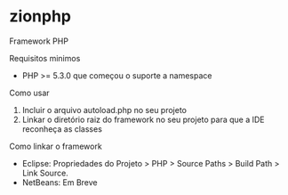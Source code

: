 # zionphp
Framework PHP

Requisitos minimos
- PHP >= 5.3.0 que começou o suporte a namespace

 Como usar
 1) Incluir o arquivo autoload.php no seu projeto
 2) Linkar o diretório raiz do framework no seu projeto para que a IDE reconheça as classes
 
 Como linkar o framework
 - Eclipse: Propriedades do Projeto > PHP > Source Paths > Build Path > Link Source.
 - NetBeans: Em Breve
 